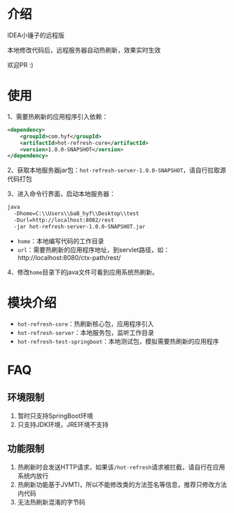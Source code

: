 # 介绍

IDEA小锤子的远程版

本地修改代码后，远程服务器自动热刷新，效果实时生效

欢迎PR :)

# 使用

1、需要热刷新的应用程序引入依赖：

```xml
<dependency>
    <groupId>com.hyf</groupId>
    <artifactId>hot-refresh-core</artifactId>
    <version>1.0.0-SNAPSHOT</version>
</dependency>
```

2、获取本地服务器jar包：`hot-refresh-server-1.0.0-SNAPSHOT`，请自行拉取源代码打包

3、进入命令行界面，启动本地服务器：

```bash
java 
  -Dhome=C:\\Users\\baB_hyf\\Desktop\\test 
  -Durl=http://localhost:8082/rest 
  -jar hot-refresh-server-1.0.0-SNAPSHOT.jar
```

- `home`：本地编写代码的工作目录
- `url`：需要热刷新的应用程序地址，到servlet路径，如：http://localhost:8080/ctx-path/rest/

4、修改`home`目录下的java文件可看到应用系统热刷新。

# 模块介绍

- `hot-refresh-core`：热刷新核心包，应用程序引入
- `hot-refresh-server`：本地服务包，监听工作目录
- `hot-refresh-test-springboot`：本地测试包，模拟需要热刷新的应用程序

# FAQ

## 环境限制

1. 暂时只支持SpringBoot环境
2. 只支持JDK环境，JRE环境不支持

## 功能限制

1. 热刷新时会发送HTTP请求，如果该`/hot-refresh`请求被拦截，请自行在应用系统内放行
2. 热刷新功能基于JVMTI，所以不能修改类的方法签名等信息，推荐只修改方法内代码
3. 无法热刷新混淆的字节码

